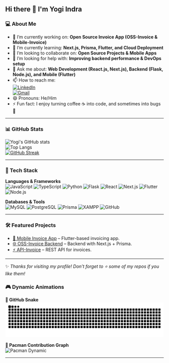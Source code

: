 ## Hi there 👋 I'm Yogi Indra  

### 💻 About Me
- 🔭 I’m currently working on: **Open Source Invoice App (OSS-Invoice & Mobile-Invoice)**
- 🌱 I’m currently learning: **Next.js, Prisma, Flutter, and Cloud Deployment**
- 👯 I’m looking to collaborate on: **Open Source Projects & Mobile Apps**
- 🤔 I’m looking for help with: **Improving backend performance & DevOps setup**
- 💬 Ask me about: **Web Development (React.js, Next.js), Backend (Flask, Node.js), and Mobile (Flutter)**
- 📫 How to reach me:  
  [![LinkedIn](https://img.shields.io/badge/LinkedIn-0077B5?style=flat&logo=linkedin&logoColor=white)](https://linkedin.com/in/yogi-indra-987b57246)  
  [![Gmail](https://img.shields.io/badge/Email-D14836?style=flat&logo=gmail&logoColor=white)](mailto:yogip1895@gmail.com)  
- 😄 Pronouns: He/Him  
- ⚡ Fun fact: I enjoy turning coffee ☕ into code, and sometimes into bugs 🐛  

---

### 📊 GitHub Stats
![Yogi's GitHub stats](https://github-readme-stats.vercel.app/api?username=YogiIndra04&show_icons=true&theme=tokyonight)  
![Top Langs](https://github-readme-stats.vercel.app/api/top-langs/?username=YogiIndra04&layout=compact&theme=tokyonight)  
[![GitHub Streak](https://streak-stats.demolab.com?user=YogiIndra04&theme=tokyonight)](https://git.io/streak-stats)

---

### 🚀 Tech Stack
**Languages & Frameworks**  
![JavaScript](https://img.shields.io/badge/JavaScript-F7DF1E?style=flat&logo=javascript&logoColor=black)
![TypeScript](https://img.shields.io/badge/TypeScript-3178C6?style=flat&logo=typescript&logoColor=white)
![Python](https://img.shields.io/badge/Python-3776AB?style=flat&logo=python&logoColor=white)
![Flask](https://img.shields.io/badge/Flask-000000?style=flat&logo=flask&logoColor=white)
![React](https://img.shields.io/badge/React-20232A?style=flat&logo=react&logoColor=61DAFB)
![Next.js](https://img.shields.io/badge/Next.js-000000?style=flat&logo=nextdotjs&logoColor=white)
![Flutter](https://img.shields.io/badge/Flutter-02569B?style=flat&logo=flutter&logoColor=white)
![Node.js](https://img.shields.io/badge/Node.js-339933?style=flat&logo=nodedotjs&logoColor=white)

**Databases & Tools**  
![MySQL](https://img.shields.io/badge/MySQL-4479A1?style=flat&logo=mysql&logoColor=white)
![PostgreSQL](https://img.shields.io/badge/PostgreSQL-336791?style=flat&logo=postgresql&logoColor=white)
![Prisma](https://img.shields.io/badge/Prisma-2D3748?style=flat&logo=prisma&logoColor=white)
![XAMPP](https://img.shields.io/badge/XAMPP-FB7A24?style=flat&logo=xampp&logoColor=white)
![GitHub](https://img.shields.io/badge/GitHub-100000?style=flat&logo=github&logoColor=white)

---

### 🛠️ Featured Projects
- [📱 Mobile Invoice App](https://github.com/INVOICE-OSS-BALI/mobile-invoice) – Flutter-based invoicing app.  
- [🌐 OSS-Invoice Backend](https://github.com/YogiIndra04/oss-mobile) – Backend with Next.js + Prisma.  
- [⚡ API-Invoice](https://github.com/YogiIndra04/oss-mobile/tree/main/api-invoice) – REST API for invoices.  

---

✨ *Thanks for visiting my profile! Don’t forget to ⭐ some of my repos if you like them!*  

### 🎮 Dynamic Animations  

**🐍 GitHub Snake**  
![GitHub Snake](https://raw.githubusercontent.com/YogiIndra04/YogiIndra04/output/snake.svg)  

**👾 Pacman Contribution Graph**  
![Pacman Dynamic](https://raw.githubusercontent.com/YogiIndra04/YogiIndra04/output/pacman-contribution-graph.svg)  

---